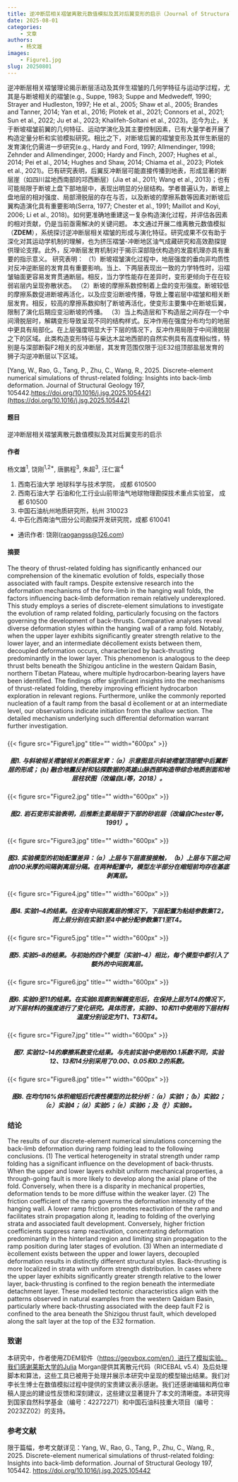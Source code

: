 ```yaml
---
title: 逆冲断层相关褶皱离散元数值模拟及其对后翼变形的启示（Journal of Structural Geology）
date: 2025-08-01
categories:
    - 文章
authors:
    - 杨文雄
images:
    - Figure1.jpg
slug: 20250801
---
```


逆冲断层相关褶皱理论揭示断层活动及其伴生褶皱的几何学特征与运动学过程，尤其是与断坡相关的褶皱(e.g., Suppe, 1983; Suppe and Medwedeff, 1990; Strayer and Hudleston, 1997; He et al., 2005; Shaw et al., 2005; Brandes and Tanner, 2014; Yan et al., 2016; Plotek et al., 2021; Connors et al., 2021; Sun et al., 2022; Ju et al., 2023; Khalifeh-Soltani et al., 2023)。迄今为止，关于断坡褶皱前翼的几何特征、运动学演化及其主要控制因素，已有大量学者开展了构造定量分析和实验模拟研究。相比之下，对断坡后翼的褶皱变形及其伴生断层的发育演化仍需进一步研究(e.g., Hardy and Ford, 1997; Allmendinger, 1998; Zehnder and Allmendinger, 2000; Hardy and Finch, 2007; Hughes et al., 2014; Pei et al., 2014; Hughes and Shaw, 2014; Chiama et al., 2023; Plotek et al., 2021)。已有研究表明，后翼反冲断层可能直接传播到地表，形成显著的断层崖（如四川盆地西南部的邛西断层）(Jia et al., 2011; Wang et al., 2013)；也有可能局限于断坡上盘下部地层中，表现出明显的分层结构。学者普遍认为，断坡上盘地层的相对强度、局部滑脱层的存在与否，以及断坡的摩擦系数等因素对断坡后翼构造演化具有重要影响(Serra, 1977; Chester et al., 1991; Maillot and Koyi, 2006; Li et al., 2018)。如何更准确地重建这一复杂构造演化过程，并评估各因素的相对贡献，仍是当前亟需解决的关键问题。
本文通过开展二维离散元数值模拟（**ZDEM**），系统探讨逆冲断层相关褶皱的形成与演化特征。研究成果不仅有助于深化对其运动学机制的理解，也为挤压褶皱-冲断地区油气成藏研究和高效勘探提供理论支撑。此外，反冲断层发育机制对于揭示深部隐伏构造的发震机理亦具有重要的指示意义。
研究表明：
（1）断坡褶皱演化过程中，地层强度的垂向非均质性对反冲逆断层的发育具有重要影响。当上、下两层表现出一致的力学特性时，沿褶皱轴面更容易发育贯通断层。相反，当力学性能存在差异时，变形更倾向于在在较弱岩层内呈现弥散状态。
（2）断坡的摩擦系数控制着上盘的变形强度。断坡较低的摩擦系数促进断坡再活化，以及应变沿断坡传播，导致上覆岩层中褶皱和相关断层发育。相反，较高的摩擦系数抑制了断坡再活化，使变形主要集中在断坡后翼，限制了演化后期应变沿断坡的传播。
（3）当上构造层和下构造层之间存在一个中间滑脱层时，解耦变形导致呈现不同的结构样式。反冲作用在强度分布均匀的地层中更具有局部化。在上层强度明显大于下层的情况下，反冲作用局限于中间滑脱层之下的区域。此类构造变形特征与柴达木盆地西部的自然实例具有高度相似性，特别是与深部断裂F2相关的反冲断层，其发育范围仅限于沿E32组顶部盐层发育的狮子沟逆冲断层以下区域。


[Yang, W., Rao, G., Tang, P., Zhu, C., Wang, R., 2025. Discrete-element numerical simulations of thrust-related folding: Insights into back-limb deformation. Journal of Structural Geology 197, 105442.https://doi.org/10.1016/j.jsg.2025.105442](https://doi.org/10.1016/j.jsg.2025.105442)

#### 题目

逆冲断层相关褶皱离散元数值模拟及其对后翼变形的启示

#### 作者
杨文雄<sup>1</sup>, 饶刚<sup>1,2*</sup>, 唐鹏程<sup>3</sup>, 朱超<sup>3</sup>, 汪仁富<sup>4</sup> 

1. 西南石油大学 地球科学与技术学院， 成都 610500
2. 西南石油大学 石油和化工行业山前带油气地球物理勘探技术重点实验室， 成都 610500
3. 中国石油杭州地质研究所，杭州 310023
4. 中石化西南油气田分公司勘探开发研究院，成都 610041

- 通讯作者: 饶刚(raogangss@126.com)

#### 摘要
The theory of thrust-related folding has significantly enhanced our comprehension of the kinematic evolution of folds, especially those associated with fault ramps. Despite extensive research into the deformation mechanisms of the fore-limb in the hanging wall folds, the factors influencing back-limb deformation remain relatively underexplored. This study employs a series of discrete-element simulations to investigate the evolution of ramp related folding, particularly focusing on the factors governing the development of back-thrusts. Comparative analyses reveal diverse deformation styles within the hanging wall of a ramp fold. Notably, when the upper layer exhibits significantly greater strength relative to the lower layer, and an intermediate décollement exists between them, decoupled deformation occurs, characterized by back-thrusting predominantly in the lower layer. This phenomenon is analogous to the deep thrust belts beneath the Shizigou anticline in the western Qaidam Basin, northern Tibetan Plateau, where multiple hydrocarbon-bearing layers have been identified. The findings offer significant insights into the mechanisms of thrust-related folding, thereby improving efficient hydrocarbon exploration in relevant regions. Furthermore, unlike the commonly reported nucleation of a fault ramp from the basal d ́ecollement or at an intermediate level, our observations indicate initiation from the shallow section. The detailed mechanism underlying such differential deformation warrant further investigation.
<h5> </h5>
{{< figure src="Figure1.jpg" title="" width="600px" >}}
<center><h5>图1. 与斜坡相关褶皱相关的断层发育：（a）示意图显示斜坡褶皱顶部壁中后翼断层的形成； (b) 融合地震反射和钻探数据的英雄山脉西部构造带综合地质剖面和地层柱状图（改编自Li等，2018）。</h5></center>

{{< figure src="Figure2.jpg" title="" width="600px" >}}
<center><h5>图2. 岩石变形实验表明，后推断主要局限于下部的砂岩层（改编自Chester等，1991）。</h5></center>

{{< figure src="Figure3.jpg" title="" width="600px" >}}
<center><h5>图3. 实验模型的初始配置差异：（a）上层与下层直接接触，（b）上层与下层之间由100米厚的间隔剥离层分隔。在两种配置中，模型左半部分在缩短前均存在基底剥离层。</h5></center>

{{< figure src="Figure4.jpg" title="" width="600px" >}}
<center><h5>图4. 实验1–4的结果。在没有中间脱离层的情况下，下层配置为粘结参数集T2，而上层分别在实验1至4中被分配参数集T1至T4。</h5></center>

{{< figure src="Figure5.jpg" title="" width="600px" >}}
<center><h5>图5. 实验5–8的结果。与初始的四个模型（实验1–4）相比，每个模型中都引入了额外的中间脱离层。</h5></center>

{{< figure src="Figure6.jpg" title="" width="600px" >}}
<center><h5>图6. 实验9至11的结果。在实验8观察到解耦变形后，在保持上层为T4的情况下，对下层材料的强度进行了变化研究。具体而言，实验9、10和11中使用的下层材料温度分别设定为T1、T3和T4。</h5></center>

{{< figure src="Figure7.jpg" title="" width="600px" >}}
<center><h5>图7. 实验12–14的摩擦系数变化结果。与先前实验中使用的0.1系数不同，实验12、13和14分别采用了0.00、0.05和0.2的系数。</h5></center>

{{< figure src="Figure8.jpg" title="" width="600px" >}}
<center><h5>图8. 在均匀16%体积缩短后代表性模型的比较分析：（a）实验1；（b）实验2；（c）实验4；（d）实验5；（e）实验6；及（f）实验8。</h5></center>

### 结论

The results of our discrete-element numerical simulations concerning the back-limb deformation during ramp folding lead to the following conclusions.
(1) The vertical heterogeneity in stratal strength under ramp folding has a significant influence on the development of back-thrusts. When the upper and lower layers exhibit uniform mechanical properties, a through-going fault is more likely to develop along the axial plane of the fold. Conversely, when there is a disparity in mechanical properties, deformation tends to be more diffuse within the weaker layer.
(2) The friction coefficient of the ramp governs the deformation intensity of the hanging wall. A lower ramp friction promotes reactivation of the ramp and facilitates strain propagation along it, leading to folding of the overlying strata and associated fault development. Conversely, higher friction coefficients suppress ramp reactivation, concentrating deformation predominantly in the hinterland region and limiting strain propagation to the ramp position during later stages of evolution.
(3) When an intermediate d ́ecollement exists between the upper and lower layers, decoupled deformation results in distinctly different structural styles. Back-thrusting is more localized in strata with uniform strength distribution. In cases where the upper layer exhibits significantly greater strength relative to the lower layer, back-thrusting is confined to the region beneath the intermediate detachment layer. These modelled tectonic characteristics align with the patterns observed in natural examples from the western Qaidam Basin, particularly where back-thrusting associated with the deep fault F2 is confined to the area beneath the Shizigou thrust fault, which developed along the salt layer at the top of the E32 formation.



### 致谢

本研究中，作者使用ZDEM软件（https://geovbox.com/en/）进行了模拟实验。我们感谢莱斯大学的Julia Morgan提供其离散元代码（RICEBAL v5.4）及后处理脚本和算法，这些工具已被用于处理并展示本研究中呈现的模型输出结果。我们对李长生博士在数值模拟过程中提供的宝贵建议表示感谢。我们还感谢编辑和两位审稿人提出的建设性反馈和深刻建议，这些建议显著提升了本文的清晰度。本研究得到国家自然科学基金（编号：42272271）和中国石油科技重大项目（编号：2023ZZ02）的支持。

### 参考文献

限于篇幅，参考文献详见：Yang, W., Rao, G., Tang, P., Zhu, C., Wang, R., 2025. Discrete-element numerical simulations of thrust-related folding: Insights into back-limb deformation. Journal of Structural Geology 197, 105442. https://doi.org/10.1016/j.jsg.2025.105442

